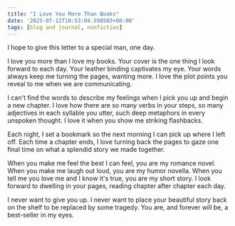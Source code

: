 ```yaml
---
title: "I Love You More Than Books"
date: '2025-07-12T10:53:04.598503+00:00'
tags: [blog and journal, nonfiction]
---
```


I hope to give this letter to a special man, one day.

I love you more than I love my books. Your cover is the one thing I look forward to each day. Your leather binding captivates my eye. Your words always keep me turning the pages, wanting more. I love the plot points you reveal to me when we are communicating. 

I can't find the words to describe my feelings when I pick you up and begin a new chapter. I love how there are so many verbs in your steps, so many adjectives in each syllable you utter, such deep metaphors in every unspoken thought. I love it when you show me striking flashbacks. 

Each night, I set a bookmark so the next morning I can pick up where I left off. Each time a chapter ends, I love turning back the pages to gaze one final time on what a splendid story we made together. 

When you make me feel the best I can feel, you are my romance novel. When you make me laugh out loud, you are my humor novella. When you tell me you love me and I know it's true, you are my short story. I look forward to dwelling in your pages, reading chapter after chapter each day. 

I never want to give you up. I never want to place your beautiful story back on the shelf to be replaced by some tragedy. You are, and forever will be, a best-seller in my eyes.